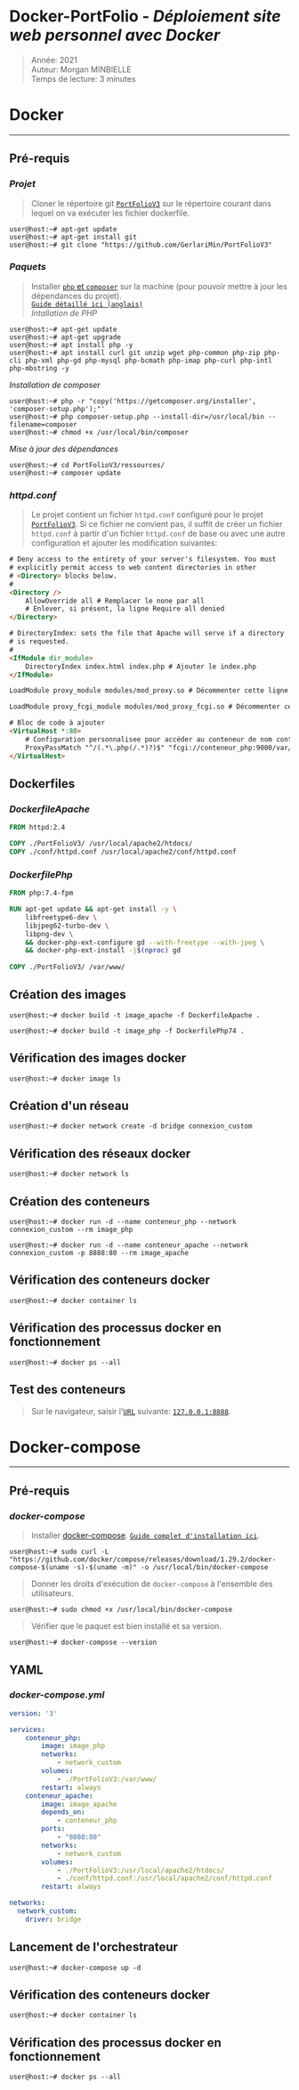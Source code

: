 # Docker-PortFolio - *Déploiement site web personnel avec Docker*  
> Année: 2021  
> Auteur: Morgan MINBIELLE  
> Temps de lecture: 3 minutes  

# Docker
---
## Pré-requis

### *Projet*
> Cloner le répertoire git [`PortFolioV3`](github.com/GerlariMin/PortFolioV3/) sur le répertoire courant dans lequel on va exécuter les fichier dockerfile.
```console
user@host:~# apt-get update
user@host:~# apt-get install git
user@host:~# git clone "https://github.com/GerlariMin/PortFolioV3"
```

### *Paquets*

> Installer [`php` et `composer`](https://www.howtoforge.com/how-to-install-php-composer-on-debian-11/#:~:text=How%20to%20Install%20PHP%20Composer%20on%20Debian%2011,...%204%20Testing%20the%20PHP%20Composer%20Installation.%20) sur la machine (pour pouvoir mettre à jour les dépendances du projet).  
[`Guide détaillé ici (anglais)`](https://www.howtoforge.com/how-to-install-php-composer-on-debian-11/#:~:text=How%20to%20Install%20PHP%20Composer%20on%20Debian%2011,...%204%20Testing%20the%20PHP%20Composer%20Installation.%20)  
*Intallation de PHP*  
```console
user@host:~# apt-get update
user@host:~# apt-get upgrade
user@host:~# apt install php -y
user@host:~# apt install curl git unzip wget php-common php-zip php-cli php-xml php-gd php-mysql php-bcmath php-imap php-curl php-intl php-mbstring -y
```  
*Installation de composer*  
```console
user@host:~# php -r "copy('https://getcomposer.org/installer', 'composer-setup.php');"'
user@host:~# php composer-setup.php --install-dir=/usr/local/bin --filename=composer
user@host:~# chmod +x /usr/local/bin/composer
```  
*Mise à jour des dépendances*  
```console
user@host:~# cd PortFolioV3/ressources/
user@host:~# composer update
```

### *httpd.conf*

> Le projet contient un fichier `httpd.conf` configuré pour le projet [`PortFolioV3`](github.com/GerlariMin/PortFolioV3/).
> Si ce fichier ne convient pas, il suffit de créer un fichier `httpd.conf` à partir d'un fichier `httpd.conf` de base ou avec une autre configuration et ajouter les modification suivantes:   

```html
# Deny access to the entirety of your server's filesystem. You must
# explicitly permit access to web content directories in other
# <Directory> blocks below.
#
<Directory />
    AllowOverride all # Remplacer le none par all
    # Enlever, si présent, la ligne Require all denied
</Directory>
```

```html
# DirectoryIndex: sets the file that Apache will serve if a directory
# is requested.
#
<IfModule dir_module>
    DirectoryIndex index.html index.php # Ajouter le index.php
</IfModule>
```  

```html
LoadModule proxy_module modules/mod_proxy.so # Décommenter cette ligne
```

```html
LoadModule proxy_fcgi_module modules/mod_proxy_fcgi.so # Décommenter cette ligne
```

```html
# Bloc de code à ajouter
<VirtualHost *:80>
    # Configuration personnalisee pour accéder au conteneur de nom conteneur_php qui va traiter le code PHP
	ProxyPassMatch "^/(.*\.php(/.*)?)$" "fcgi://conteneur_php:9000/var/www/" enablereuse=on
</VirtualHost>
```

## Dockerfiles

### *DockerfileApache*

```dockerfile
FROM httpd:2.4

COPY ./PortFolioV3/ /usr/local/apache2/htdocs/
COPY ./conf/httpd.conf /usr/local/apache2/conf/httpd.conf
```

### *DockerfilePhp*

```dockerfile
FROM php:7.4-fpm

RUN apt-get update && apt-get install -y \
    libfreetype6-dev \
    libjpeg62-turbo-dev \
    libpng-dev \
    && docker-php-ext-configure gd --with-freetype --with-jpeg \
    && docker-php-ext-install -j$(nproc) gd
    
COPY ./PortFolioV3/ /var/www/
```

## Création des images

```console
user@host:~# docker build -t image_apache -f DockerfileApache .
```

```console
user@host:~# docker build -t image_php -f DockerfilePhp74 .
```

## Vérification des images docker

```console
user@host:~# docker image ls
```

## Création d'un réseau

```console
user@host:~# docker network create -d bridge connexion_custom
```

## Vérification des réseaux docker

```console
user@host:~# docker network ls
```

## Création des conteneurs

```console
user@host:~# docker run -d --name conteneur_php --network connexion_custom --rm image_php
```

```console
user@host:~# docker run -d --name conteneur_apache --network connexion_custom -p 8888:80 --rm image_apache
```

## Vérification des conteneurs docker

```console
user@host:~# docker container ls
```

## Vérification des processus docker en fonctionnement

```console
user@host:~# docker ps --all
```

## Test des conteneurs
> Sur le navigateur, saisir l'[`URL`](127.0.0.1:8888) suivante: [`127.0.0.1:8888`](127.0.0.1:8888).  

# Docker-compose
---
## Pré-requis
### *docker-compose*
> Installer [docker-compose](https://docs.docker.com/compose/). [`Guide complet d'installation ici`](https://docs.docker.com/compose/install/).
```console
user@host:~# sudo curl -L "https://github.com/docker/compose/releases/download/1.29.2/docker-compose-$(uname -s)-$(uname -m)" -o /usr/local/bin/docker-compose
```

> Donner les droits d'exécution de `docker-compose` à l'ensemble des utilisateurs.
```console
user@host:~# sudo chmod +x /usr/local/bin/docker-compose
```

> Vérifier que le paquet est bien installé et sa version.
```console
user@host:~# docker-compose --version
```

## YAML
### *docker-compose.yml*
```yml
version: '3'

services:
    conteneur_php:
        image: image_php
        networks:
            - network_custom
        volumes:
            - ./PortFolioV3:/var/www/
        restart: always
    conteneur_apache:
        image: image_apache
        depends_on:
            - conteneur_php
        ports:
            - "8080:80"
        networks:
            - network_custom
        volumes:
            - ./PortFolioV3:/usr/local/apache2/htdocs/
            - ./conf/httpd.conf:/usr/local/apache2/conf/httpd.conf
        restart: always

networks:
  network_custom:
    driver: bridge
```

## Lancement de l'orchestrateur
```console
user@host:~# docker-compose up -d
```

## Vérification des conteneurs docker

```console
user@host:~# docker container ls
```

## Vérification des processus docker en fonctionnement

```console
user@host:~# docker ps --all
```
